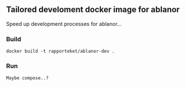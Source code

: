 ## Tailored develoment docker image for ablanor

Speed up development processes for ablanor...

### Build
```docker build -t rapporteket/ablanor-dev .```

### Run
```Maybe compose..?```

